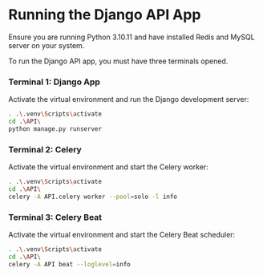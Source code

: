 # Running the Django API App

Ensure you are running Python 3.10.11 and have installed Redis and MySQL server on your system.

To run the Django API app, you must have three terminals opened.

### Terminal 1: Django App
Activate the virtual environment and run the Django development server:

```bash
. .\.venv\Scripts\activate
cd .\API\
python manage.py runserver
```

### Terminal 2: Celery
Activate the virtual environment and start the Celery worker:

```bash
. .\.venv\Scripts\activate
cd .\API\
celery -A API.celery worker --pool=solo -l info
```

### Terminal 3: Celery Beat
Activate the virtual environment and start the Celery Beat scheduler:

```bash
. .\.venv\Scripts\activate
cd .\API\
celery -A API beat --loglevel=info
```
